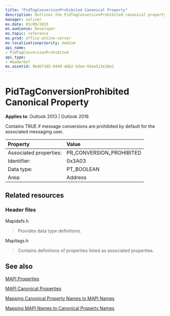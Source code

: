 ```yaml
---
title: "PidTagConversionProhibited Canonical Property"
description: Outlines the PidTagConversionProhibited canonical property, which contains TRUE if message conversions are prohibited by default.
manager: soliver
ms.date: 03/09/2015
ms.audience: Developer
ms.topic: reference
ms.prod: office-online-server
ms.localizationpriority: medium
api_name:
- PidTagConversionProhibited
api_type:
- HeaderDef
ms.assetid: 9bd67185-9449-4db2-b3ee-93ea513e10e2
---
```


# PidTagConversionProhibited Canonical Property

  
  
**Applies to**: Outlook 2013 | Outlook 2016 
  
Contains TRUE if message conversions are prohibited by default for the associated messaging user.
  
|Property|Value|
|:-----|:-----|
|Associated properties:  <br/> |PR_CONVERSION_PROHIBITED  <br/> |
|Identifier:  <br/> |0x3A03  <br/> |
|Data type:  <br/> |PT_BOOLEAN  <br/> |
|Area:  <br/> |Address  <br/> |
   
## Related resources

### Header files

Mapidefs.h
  
> Provides data type definitions.
    
Mapitags.h
  
> Contains definitions of properties listed as associated properties.
    
## See also



[MAPI Properties](mapi-properties.md)
  
[MAPI Canonical Properties](mapi-canonical-properties.md)
  
[Mapping Canonical Property Names to MAPI Names](mapping-canonical-property-names-to-mapi-names.md)
  
[Mapping MAPI Names to Canonical Property Names](mapping-mapi-names-to-canonical-property-names.md)

